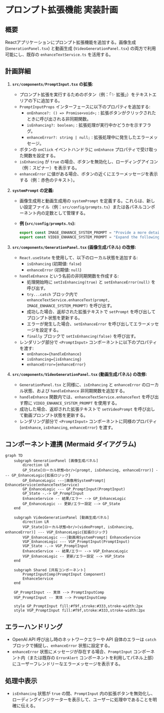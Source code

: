 # プロンプト拡張機能 実装計画

## 概要

Reactアプリケーションにプロンプト拡張機能を追加する。画像生成 (`GenerationPanel.tsx`) と動画生成 (`VideoGenerationPanel.tsx`) の両方で利用可能にし、既存の `enhanceTextService.ts` を活用する。

## 計画詳細

1. **`src/components/PromptInput.tsx` の拡張:**
    * プロンプト拡張を実行するためのボタン（例：「✨ 拡張」）をテキストエリアの下に追加する。
    * `PromptInputProps` インターフェースに以下のプロパティを追加する:
        * `onEnhance?: () => Promise<void>;` : 拡張ボタンがクリックされたときに呼び出される非同期関数。
        * `isEnhancing?: boolean;` : 拡張処理が実行中かどうかを示すフラグ。
        * `enhanceError?: string | null;` : 拡張処理中に発生したエラーメッセージ。
    * ボタンの `onClick` イベントハンドラに `onEnhance` プロパティで受け取った関数を設定する。
    * `isEnhancing` が `true` の場合、ボタンを無効化し、ローディングアイコン（例：スピナー）を表示する。
    * `enhanceError` に値がある場合、ボタンの近くにエラーメッセージを表示する（例：赤色のテキスト）。

2. **`systemPrompt` の定義:**
    * 画像生成用と動画生成用の `systemPrompt` を定義する。これらは、新しい設定ファイル（例：`src/config/prompts.ts`）または各パネルコンポーネント内の定数として管理する。
    * **例 (`src/config/prompts.ts`):**

        ```typescript
        export const IMAGE_ENHANCE_SYSTEM_PROMPT = "Provide a more detailed and visually rich description for image generation based on the following input:";
        export const VIDEO_ENHANCE_SYSTEM_PROMPT = "Expand the following input into a prompt suitable for video generation, incorporating elements of motion, camera angles, and scene progression:";
        ```

3. **`src/components/GenerationPanel.tsx` (画像生成パネル) の改修:**
    * `React.useState` を使用して、以下のローカル状態を追加する:
        * `isEnhancing` (初期値: `false`)
        * `enhanceError` (初期値: `null`)
    * `handleEnhance` という名前の非同期関数を作成する:
        * 処理開始時に `setIsEnhancing(true)` と `setEnhanceError(null)` を呼び出す。
        * `try...catch` ブロック内で `enhanceTextService.enhanceText(prompt, IMAGE_ENHANCE_SYSTEM_PROMPT)` を呼び出す。
        * 成功した場合、返却された拡張テキストで `setPrompt` を呼び出してプロンプト状態を更新する。
        * エラーが発生した場合、`setEnhanceError` を呼び出してエラーメッセージを設定する。
        * `finally` ブロックで `setIsEnhancing(false)` を呼び出す。
    * レンダリング部分で `<PromptInput>` コンポーネントに以下のプロパティを渡す:
        * `onEnhance={handleEnhance}`
        * `isEnhancing={isEnhancing}`
        * `enhanceError={enhanceError}`

4. **`src/components/VideoGenerationPanel.tsx` (動画生成パネル) の改修:**
    * `GenerationPanel.tsx` と同様に、`isEnhancing` と `enhanceError` のローカル状態、および `handleEnhance` 非同期関数を追加する。
    * `handleEnhance` 関数内では、`enhanceTextService.enhanceText` を呼び出す際に `VIDEO_ENHANCE_SYSTEM_PROMPT` を使用する。
    * 成功した場合、返却された拡張テキストで `setVideoPrompt` を呼び出して動画プロンプト状態を更新する。
    * レンダリング部分で `<PromptInput>` コンポーネントに同様のプロパティ (`onEnhance`, `isEnhancing`, `enhanceError`) を渡す。

## コンポーネント連携 (Mermaid ダイアグラム)

```mermaid
graph TD
    subgraph GenerationPanel [画像生成パネル]
        direction LR
        GP_State[ローカル状態<br/>(prompt, isEnhancing, enhanceError)] --- GP_EnhanceLogic{拡張ロジック}
        GP_EnhanceLogic ---|画像用SystemPrompt| EnhanceService(enhanceTextService)
        GP_EnhanceLogic --- GP_PromptInput(PromptInput)
        GP_State -.-> GP_PromptInput
        EnhanceService -- 結果/エラー --> GP_EnhanceLogic
        GP_EnhanceLogic -- 更新/エラー設定 --> GP_State
    end

    subgraph VideoGenerationPanel [動画生成パネル]
        direction LR
        VGP_State[ローカル状態<br/>(videoPrompt, isEnhancing, enhanceError)] --- VGP_EnhanceLogic{拡張ロジック}
        VGP_EnhanceLogic ---|動画用SystemPrompt| EnhanceService
        VGP_EnhanceLogic --- VGP_PromptInput(PromptInput)
        VGP_State -.-> VGP_PromptInput
        EnhanceService -- 結果/エラー --> VGP_EnhanceLogic
        VGP_EnhanceLogic -- 更新/エラー設定 --> VGP_State
    end

    subgraph Shared [共有コンポーネント]
        PromptInputComp(PromptInput Component)
        EnhanceService
    end

    GP_PromptInput -- 実体 --> PromptInputComp
    VGP_PromptInput -- 実体 --> PromptInputComp

    style GP_PromptInput fill:#f9f,stroke:#333,stroke-width:2px
    style VGP_PromptInput fill:#f9f,stroke:#333,stroke-width:2px
```

## エラーハンドリング

* OpenAI API 呼び出し時のネットワークエラーや API 自体のエラーは `catch` ブロックで捕捉し、`enhanceError` 状態に設定する。
* `enhanceError` 状態にメッセージが存在する場合、`PromptInput` コンポーネント内（または既存の `ErrorAlert` コンポーネントを利用してパネル上部）にユーザーフレンドリーなエラーメッセージを表示する。

## 処理中表示

* `isEnhancing` 状態が `true` の間、`PromptInput` 内の拡張ボタンを無効化し、ローディングインジケーターを表示して、ユーザーに処理中であることを明確に伝える。
